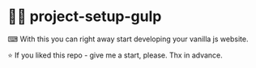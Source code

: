 # 👩‍💻 project-setup-gulp


⌨ With this you can right away start developing your vanilla js website.

⭐ If you liked this repo - give me a start, please. Thx in advance.
